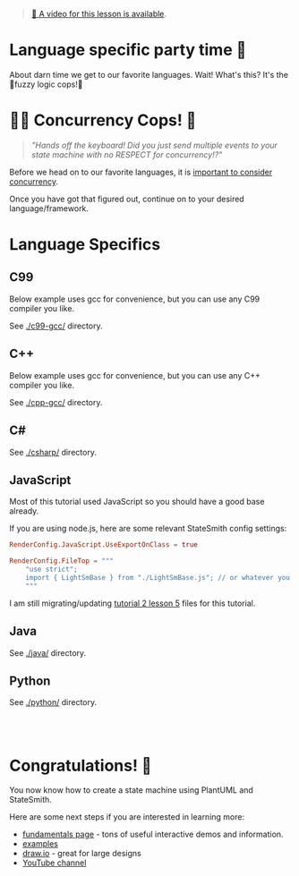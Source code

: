 > [🎥 A video for this lesson is available](https://www.youtube.com/watch?v=NHsyFOqH_yU&list=PLC7mUEDZkCILp_Xvi6wjHv2EqMn_MbEXl&index=6).

# Language specific party time 🎉 

About darn time we get to our favorite languages. Wait! What's this? It's the 🚨fuzzy logic cops!🚨

# 👮‍♀️ Concurrency Cops! 👮
> *"Hands off the keyboard! Did you just send multiple events to your state machine with no RESPECT for concurrency!?"*

Before we head on to our favorite languages, it is [important to consider concurrency](https://github.com/StateSmith/StateSmith/wiki/Concurrency).

Once you have got that figured out, continue on to your desired language/framework.

# Language Specifics

## C99
Below example uses gcc for convenience, but you can use any C99 compiler you like.

See [./c99-gcc/](./c99-gcc/README.md) directory.

## C++
Below example uses gcc for convenience, but you can use any C++ compiler you like.

See [./cpp-gcc/](./cpp-gcc/README.md) directory.

## C#
See [./csharp/](./csharp/README.md) directory.

## JavaScript
Most of this tutorial used JavaScript so you should have a good base already.

If you are using node.js, here are some relevant StateSmith config settings:

```toml
RenderConfig.JavaScript.UseExportOnClass = true

RenderConfig.FileTop = """
    "use strict";    
    import { LightSmBase } from "./LightSmBase.js"; // or whatever you need...
    """
```

I am still migrating/updating [tutorial 2 lesson 5](https://github.com/StateSmith/tutorial-2/tree/main/lesson-5) files for this tutorial.


## Java
See [./java/](./java/README.md) directory.


## Python
See [./python/](./python/README.md) directory.



<br>
<br>

# Congratulations! 🎉
You now know how to create a state machine using PlantUML and StateSmith.

Here are some next steps if you are interested in learning more:
* [fundamentals page](https://statesmith.github.io/fundamentals-1/) - tons of useful interactive demos and information.
* [examples](https://github.com/StateSmith/StateSmith-examples/blob/main/README.md)
* [draw.io](https://github.com/StateSmith/StateSmith/wiki/draw.io) - great for large designs
* [YouTube channel](https://www.youtube.com/@statesmith)


